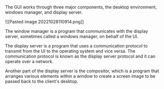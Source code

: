The GUI works through three major components, the desktop environment, windows manager, and display server.

![[Pasted image 20221028110914.png]]

The window manager is a program that communicates with the display server, sometimes called a windows manager, on behalf of the UI.

The display server is a program that uses a communication protocol to transmit from the UI to the operating system and vice versa. The communication protocol is known as the display server protocol and it can operate over a network.

Another part of the display server is the compositor, which is a program that arranges various elements within a window to create a screen image to be passed back to the client's desktop.